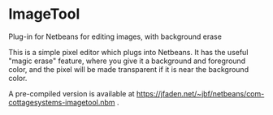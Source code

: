# ImageTool
Plug-in for Netbeans for editing images, with background erase

This is a simple pixel editor which plugs into Netbeans.  It has the useful "magic erase" feature, where 
you give it a background and foreground color, and the pixel will be made transparent if it is near the 
background color. 

A pre-compiled version is available at https://jfaden.net/~jbf/netbeans/com-cottagesystems-imagetool.nbm .
